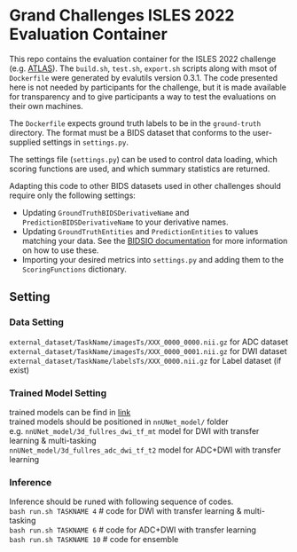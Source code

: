 # Grand Challenges ISLES 2022 Evaluation Container

This repo contains the evaluation container for the ISLES 2022 challenge (e.g. [ATLAS](https://atlas.grand-challenge.org/)). The `build.sh`, `test.sh`, `export.sh` scripts along with msot of `Dockerfile` were generated by evalutils version 0.3.1. The code presented here is not needed by participants for the challenge, but it is made available for transparency and to give participants a way to test the evaluations on their own machines.

The `Dockerfile` expects ground truth labels to be in the `ground-truth` directory. The format must be a BIDS dataset
that conforms to the user-supplied settings in `settings.py`.  
  
The settings file (`settings.py`) can be used to control data loading, which scoring functions are used, and which
summary statistics are returned. 

Adapting this code to other BIDS datasets used in other challenges should require only the following settings:
- Updating `GroundTruthBIDSDerivativeName` and `PredictionBIDSDerivativeName` to your derivative names.
- Updating `GroundTruthEntities` and `PredictionEntities` to values matching your data. See the [BIDSIO documentation](https://github.com/npnl/bidsio)
  for more information on how to use these.
- Importing your desired metrics into `settings.py` and adding them to the `ScoringFunctions` dictionary.

## Setting
### Data Setting
`external_dataset/TaskName/imagesTs/XXX_0000_0000.nii.gz` for ADC dataset  
`external_dataset/TaskName/imagesTs/XXX_0000_0001.nii.gz` for DWI dataset  
`external_dataset/TaskName/labelsTs/XXX_0000.nii.gz` for Label dataset (if exist)

### Trained Model Setting
trained models can be find in [link](https://lab.loopback.kr:50443/pub/nnUNet_model.tar)  
trained models should be positioned in `nnUNet_model/` folder  
e.g.
`nnUNet_model/3d_fullres_dwi_tf_mt` model for DWI with transfer learning & multi-tasking  
`nnUNet_model/3d_fullres_adc_dwi_tf_t2` model for ADC+DWI with transfer learning  

### Inference  
Inference should be runed with following sequence of codes.  
`bash run.sh TASKNAME 4`  # code for DWI with transfer learning & multi-tasking  
`bash run.sh TASKNAME 6`  # code for ADC+DWI with transfer learning  
`bash run.sh TASKNAME 10` # code for ensemble  
